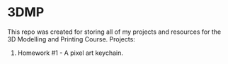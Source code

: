 # 3DMP
This repo was created for storing all of my projects and resources for the 3D Modelling and Printing Course.
  Projects:
  1. Homework #1 - A pixel art keychain.
